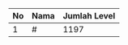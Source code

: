 | No | Nama            | Jumlah Level |
|----|-----------------|--------------|
| 1  | #    |    1197        |
